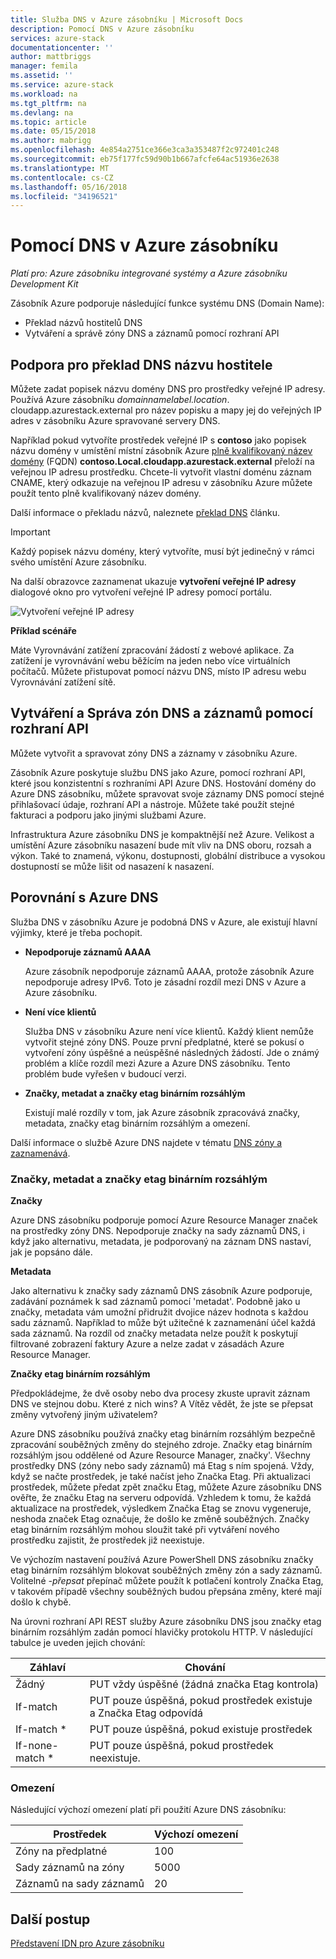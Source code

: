 ```yaml
---
title: Služba DNS v Azure zásobníku | Microsoft Docs
description: Pomocí DNS v Azure zásobníku
services: azure-stack
documentationcenter: ''
author: mattbriggs
manager: femila
ms.assetid: ''
ms.service: azure-stack
ms.workload: na
ms.tgt_pltfrm: na
ms.devlang: na
ms.topic: article
ms.date: 05/15/2018
ms.author: mabrigg
ms.openlocfilehash: 4e854a2751ce366e3ca3a353487f2c972401c248
ms.sourcegitcommit: eb75f177fc59d90b1b667afcfe64ac51936e2638
ms.translationtype: MT
ms.contentlocale: cs-CZ
ms.lasthandoff: 05/16/2018
ms.locfileid: "34196521"
---
```

# <a name="using-dns-in-azure-stack"></a>Pomocí DNS v Azure zásobníku

*Platí pro: Azure zásobníku integrované systémy a Azure zásobníku Development Kit*

Zásobník Azure podporuje následující funkce systému DNS (Domain Name):

* Překlad názvů hostitelů DNS
* Vytváření a správě zóny DNS a záznamů pomocí rozhraní API

## <a name="support-for-dns-hostname-resolution"></a>Podpora pro překlad DNS názvu hostitele

Můžete zadat popisek názvu domény DNS pro prostředky veřejné IP adresy. Používá Azure zásobníku *domainnamelabel.location*. cloudapp.azurestack.external pro název popisku a mapy jej do veřejných IP adres v zásobníku Azure spravované servery DNS.

Například pokud vytvoříte prostředek veřejné IP s **contoso** jako popisek názvu domény v umístění místní zásobník Azure [plně kvalifikovaný název domény](https://en.wikipedia.org/wiki/Fully_qualified_domain_name) (FQDN)  **contoso.Local.cloudapp.azurestack.external** přeloží na veřejnou IP adresu prostředku. Chcete-li vytvořit vlastní doménu záznam CNAME, který odkazuje na veřejnou IP adresu v zásobníku Azure můžete použít tento plně kvalifikovaný název domény.

Další informace o překladu názvů, naleznete [překlad DNS](https://docs.microsoft.com/en-us/azure/dns/dns-for-azure-services?toc=%2fazure%2fvirtual-machines%2fwindows%2ftoc.json) článku.

> [!IMPORTANT]
> Každý popisek názvu domény, který vytvoříte, musí být jedinečný v rámci svého umístění Azure zásobníku.

Na další obrazovce zaznamenat ukazuje **vytvoření veřejné IP adresy** dialogové okno pro vytvoření veřejné IP adresy pomocí portálu.

![Vytvoření veřejné IP adresy](media/azure-stack-whats-new-dns/image01.png)

**Příklad scénáře**

Máte Vyrovnávání zatížení zpracování žádostí z webové aplikace. Za zatížení je vyrovnávání webu běžícím na jeden nebo více virtuálních počítačů. Můžete přistupovat pomocí názvu DNS, místo IP adresu webu Vyrovnávání zatížení sítě.

## <a name="create-and-manage-dns-zones-and-records-using-the-api"></a>Vytváření a Správa zón DNS a záznamů pomocí rozhraní API

Můžete vytvořit a spravovat zóny DNS a záznamy v zásobníku Azure.

Zásobník Azure poskytuje službu DNS jako Azure, pomocí rozhraní API, které jsou konzistentní s rozhraními API Azure DNS.  Hostování domény do Azure DNS zásobníku, můžete spravovat svoje záznamy DNS pomocí stejné přihlašovací údaje, rozhraní API a nástroje. Můžete také použít stejné fakturaci a podporu jako jinými službami Azure.

Infrastruktura Azure zásobníku DNS je kompaktnější než Azure. Velikost a umístění Azure zásobníku nasazení bude mít vliv na DNS oboru, rozsah a výkon. Také to znamená, výkonu, dostupnosti, globální distribuce a vysokou dostupností se může lišit od nasazení k nasazení.

## <a name="comparison-with-azure-dns"></a>Porovnání s Azure DNS

Služba DNS v zásobníku Azure je podobná DNS v Azure, ale existují hlavní výjimky, které je třeba pochopit.

* **Nepodporuje záznamů AAAA**

    Azure zásobník nepodporuje záznamů AAAA, protože zásobník Azure nepodporuje adresy IPv6.  Toto je zásadní rozdíl mezi DNS v Azure a Azure zásobníku.
* **Není více klientů**

    Služba DNS v zásobníku Azure není více klientů. Každý klient nemůže vytvořit stejné zóny DNS. Pouze první předplatné, které se pokusí o vytvoření zóny úspěšné a neúspěšné následných žádostí.  Jde o známý problém a klíče rozdíl mezi Azure a Azure DNS zásobníku. Tento problém bude vyřešen v budoucí verzi.
* **Značky, metadat a značky etag binárním rozsáhlým**

    Existují malé rozdíly v tom, jak Azure zásobník zpracovává značky, metadata, značky etag binárním rozsáhlým a omezení.

Další informace o službě Azure DNS najdete v tématu [DNS zóny a zaznamenává](../../dns/dns-zones-records.md).

### <a name="tags-metadata-and-etags"></a>Značky, metadat a značky etag binárním rozsáhlým

**Značky**

Azure DNS zásobníku podporuje pomocí Azure Resource Manager značek na prostředky zóny DNS. Nepodporuje značky na sady záznamů DNS, i když jako alternativu, metadata, je podporovaný na záznam DNS nastaví, jak je popsáno dále.

**Metadata**

Jako alternativu k značky sady záznamů DNS zásobník Azure podporuje, zadávání poznámek k sad záznamů pomocí 'metadat'. Podobně jako u značky, metadata vám umožní přidružit dvojice název hodnota s každou sadu záznamů. Například to může být užitečné k zaznamenání účel každá sada záznamů. Na rozdíl od značky metadata nelze použít k poskytují filtrované zobrazení faktury Azure a nelze zadat v zásadách Azure Resource Manager.

**Značky etag binárním rozsáhlým**

Předpokládejme, že dvě osoby nebo dva procesy zkuste upravit záznam DNS ve stejnou dobu. Které z nich wins? A Vítěz vědět, že jste se přepsat změny vytvořený jiným uživatelem?

Azure DNS zásobníku používá značky etag binárním rozsáhlým bezpečně zpracování souběžných změny do stejného zdroje. Značky etag binárním rozsáhlým jsou oddělené od Azure Resource Manager, značky'. Všechny prostředky DNS (zóny nebo sady záznamů) má Etag s ním spojená. Vždy, když se načte prostředek, je také načíst jeho Značka Etag. Při aktualizaci prostředek, můžete předat zpět značku Etag, můžete Azure zásobníku DNS ověřte, že značku Etag na serveru odpovídá. Vzhledem k tomu, že každá aktualizace na prostředek, výsledkem Značka Etag se znovu vygeneruje, neshoda značek Etag označuje, že došlo ke změně souběžných. Značky etag binárním rozsáhlým mohou sloužit také při vytváření nového prostředku zajistit, že prostředek již neexistuje.

Ve výchozím nastavení používá Azure PowerShell DNS zásobníku značky etag binárním rozsáhlým blokovat souběžných změny zón a sady záznamů. Volitelné *-přepsat* přepínač můžete použít k potlačení kontroly Značka Etag, v takovém případě všechny souběžných budou přepsána změny, které mají došlo k chybě.

Na úrovni rozhraní API REST služby Azure zásobníku DNS jsou značky etag binárním rozsáhlým zadán pomocí hlavičky protokolu HTTP. V následující tabulce je uveden jejich chování:

| Záhlaví | Chování|
|--------|---------|
| Žádný   | PUT vždy úspěšné (žádná značka Etag kontrola)|
| If-match| PUT pouze úspěšná, pokud prostředek existuje a Značka Etag odpovídá|
| If-match *| PUT pouze úspěšná, pokud existuje prostředek|
| If-none-match *| PUT pouze úspěšná, pokud prostředek neexistuje.|

### <a name="limits"></a>Omezení

Následující výchozí omezení platí při použití Azure DNS zásobníku:

| Prostředek| Výchozí omezení|
|---------|--------------|
| Zóny na předplatné| 100|
| Sady záznamů na zóny| 5000|
| Záznamů na sady záznamů| 20|

## <a name="next-steps"></a>Další postup

[Představení IDN pro Azure zásobníku](azure-stack-understanding-dns.md)
